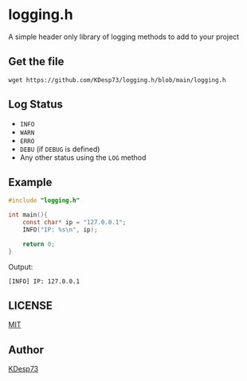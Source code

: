 # logging.h

A simple header only library of logging methods to add to your project

## Get the file

```console
wget https://github.com/KDesp73/logging.h/blob/main/logging.h
```

## Log Status

- `INFO`
- `WARN`
- `ERRO`
- `DEBU` (if `DEBUG` is defined)
- Any other status using the `LOG` method

## Example

```c
#include "logging.h"

int main(){
    const char* ip = "127.0.0.1";
    INFO("IP: %s\n", ip);

    return 0; 
}
```

Output:
```
[INFO] IP: 127.0.0.1
```


## LICENSE

[MIT](./LICENSE)

## Author

[KDesp73](https://github.com/KDesp73)
